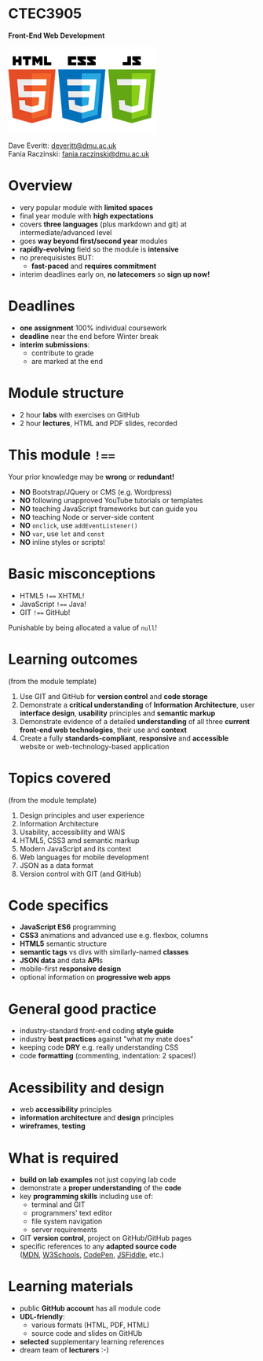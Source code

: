 # CTEC3905

**Front-End Web Development**

![](images/html-css-js-500.png)

Dave Everitt: deveritt@dmu.ac.uk  
Fania Raczinski: fania.raczinski@dmu.ac.uk

# Overview

- very popular module with **limited spaces**
- final year module with **high expectations**
- covers **three languages** (plus markdown and git) at intermediate/advanced level
- goes **way beyond first/second year** modules
- **rapidly-evolving** field so the module is **intensive**
- no prerequisistes BUT:
    - **fast-paced** and **requires commitment**
- interim deadlines early on, **no latecomers** so **sign up now!**

# Deadlines

- **one assignment** 100% individual coursework
- **deadline** near the end before Winter break
- **interim submissions**:
    - contribute to grade
    - are marked at the end

# Module structure

- 2 hour **labs** with exercises on GitHub
- 2 hour **lectures**, HTML and PDF slides, recorded

# This module `!==`

Your prior knowledge may be **wrong** or **redundant!**

- **NO** Bootstrap/JQuery or CMS (e.g. Wordpress)
- **NO** following unapproved YouTube tutorials or templates
- **NO** teaching JavaScript frameworks but can guide you
- **NO** teaching Node or server-side content
- **NO** `onclick`, use `addEventListener()`
- **NO** `var`, use `let` and `const`
- **NO** inline styles or scripts!

# Basic misconceptions

- HTML5 `!==` XHTML!
- JavaScript `!==` Java!
- GIT `!==` GitHub!

Punishable by being allocated a value of `null`!

# Learning outcomes

(from the module template)

1. Use GIT and GitHub for **version control** and **code storage**
2. Demonstrate a **critical understanding** of **Information Architecture**, user **interface design**, **usability** principles and **semantic markup**
3. Demonstrate evidence of a detailed **understanding** of all three **current front-end web technologies**, their use and **context**
4. Create a fully **standards-compliant**, **responsive** and **accessible** website or web-technology-based application

# Topics covered

(from the module template)

1.	Design principles and user experience
2.	Information Architecture
3.	Usability, accessibility and WAIS
4.	HTML5, CSS3 amd semantic markup
5.	Modern JavaScript and its context
6.	Web languages for mobile development
7.	JSON as a data format
8.	Version control with GIT (and GitHub)


# Code specifics

- **JavaScript ES6** programming
- **CSS3** animations and advanced use e.g. flexbox, columns
- **HTML5** semantic structure
- **semantic tags** vs divs with similarly-named **classes**
- **JSON data** and data **API**s
- mobile-first **responsive design**
- optional information on **progressive web apps**

# General good practice

- industry-standard front-end coding **style guide**
- industry **best practices** against "what my mate does"
- keeping code **DRY** e.g. really understanding CSS
- code **formatting** (commenting, indentation: 2 spaces!)

# Acessibility and design

- web **accessibility** principles
- **information architecture** and **design** principles
- **wireframes**, **testing**

# What is required

- **build on lab examples** not just copying lab code
- demonstrate a **proper understanding** of the **code**
- key **programming skills** including use of:
    - terminal and GIT
    - programmers' text editor
    - file system navigation
    - server requirements
- GIT **version control**, project on GitHub/GitHub pages
- specific references to any **adapted source code**  
([MDN](https://developer.mozilla.org/), [W3Schools](https://www.w3schools.com/), [CodePen](https://codepen.io/), [JSFiddle](https://jsfiddle.net/), etc.)

# Learning materials

- public **GitHub account** has all module code
- **UDL-friendly**:
    - various formats (HTML, PDF, HTML)
    - source code and slides on GitHUb
- **selected** supplementary learning references
- dream team of **lecturers** :-)

